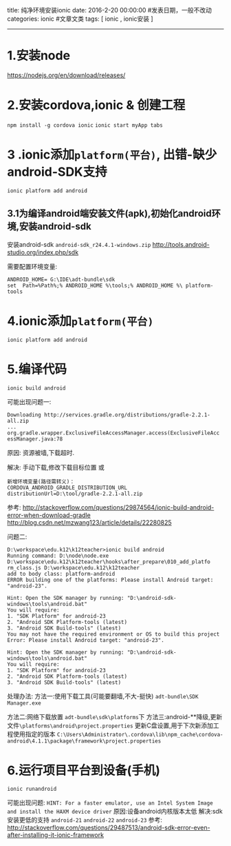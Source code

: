 title: 纯净环境安装ionic
date: 2016-2-20 00:00:00 #发表日期，一般不改动
categories:  ionic  #文章文类
tags: [ ionic ,  ionic安装 ]


---

# 1.安装node

https://nodejs.org/en/download/releases/


#   2.安装cordova,ionic & 创建工程
`npm install -g cordova ionic`
`ionic start myApp tabs`


#  3 .ionic添加`platform(平台)`,  出错-缺少android-SDK支持

`ionic platform add android`


## 3.1为编译android端安装文件(apk),初始化android环境,安装android-sdk
安装android-sdk `android-sdk_r24.4.1-windows.zip`
http://tools.android-studio.org/index.php/sdk


需要配置环境变量:
```
ANDROID_HOME= G:\IDE\adt-bundle\sdk
set  Path=%Path%;% ANDROID_HOME %\tools;% ANDROID_HOME %\ platform-tools
```


# 4.ionic添加`platform(平台)`
`ionic platform add android`



#   5.编译代码
`ionic build android`


可能出现问题一:
```
Downloading http://services.gradle.org/distributions/gradle-2.2.1-all.zip
...
org.gradle.wrapper.ExclusiveFileAccessManager.access(ExclusiveFileAcc essManager.java:78
```


原因: 资源被墙,下载超时.

解决: 手动下载,修改下载目标位置
           或
```
新增环境变量(路径需转义)：
CORDOVA_ANDROID_GRADLE_DISTRIBUTION_URL
distributionUrl=D:\tool/gradle-2.2.1-all.zip
```
参考:
http://stackoverflow.com/questions/29874564/ionic-build-android-error-when-download-gradle
http://blog.csdn.net/mzwang123/article/details/22280825


问题二:
```
D:\workspace\edu.k12\k12teacher>ionic build android
Running command: D:\node\node.exe D:\workspace\edu.k12\k12teacher\hooks\after_prepare\010_add_platfo
rm_class.js D:\workspace\edu.k12\k12teacher
add to body class: platform-android
ERROR building one of the platforms: Please install Android target: "android-23".
 
Hint: Open the SDK manager by running: "D:\android-sdk-windows\tools\android.bat"
You will require:
1. "SDK Platform" for android-23
2. "Android SDK Platform-tools (latest)
3. "Android SDK Build-tools" (latest)
You may not have the required environment or OS to build this project
Error: Please install Android target: "android-23".
 
Hint: Open the SDK manager by running: "D:\android-sdk-windows\tools\android.bat"
You will require:
1. "SDK Platform" for android-23
2. "Android SDK Platform-tools (latest)
3. "Android SDK Build-tools" (latest)
```
处理办法:
方法一:使用下载工具(可能要翻墙,不大-挺快) `adt-bundle\SDK Manager.exe`



方法二:网络下载放置 `adt-bundle\sdk\platforms`下
方法三:android-**降级,更新文件`\platforms\android\project.properties`
更新C盘设置,用于下次新添加工程使用指定的版本
`C:\Users\Administrator\.cordova\lib\npm_cache\cordova-android\4.1.1\package\framework\project.properties`



# 6.运行项目平台到设备(手机)
`ionic runandroid`



可能出现问题:
` HINT: For a faster emulator, use an Intel System Image and install the HAXM device driver `
原因:设备android内核版本太低
解决:sdk安装更低的支持 `android-21`  `android-22`  `android-23`
参考:
http://stackoverflow.com/questions/29487513/android-sdk-error-even-after-installing-it-ionic-framework



<!-- more -->
